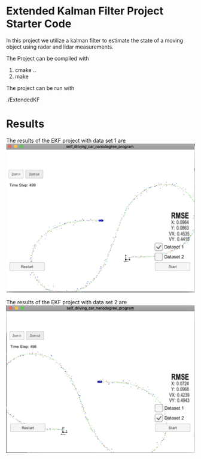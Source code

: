 # Extended Kalman Filter Project Starter Code

In this project we utilize a kalman filter to estimate the state of a moving object using radar and lidar measurements.

The Project can be compiled with

1. cmake ..
2. make

The project can be run with

./ExtendedKF


[Result1]: ./results.png "Data set 1"
[Result2]: ./result2.png "Data set 2"

# Results

The results of the EKF project with data set 1 are 
![alt text][Result1]

The results of the EKF project with data set 2 are
![alt text][Result2]
